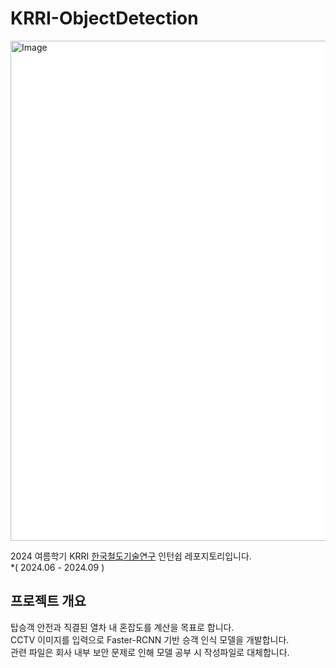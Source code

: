 # KRRI-ObjectDetection

<img width="800" alt="Image" src="https://github.com/user-attachments/assets/0750d8e3-bd9c-4767-b2a3-72b00efc5ab3" style="background-color:#ffffff" />     
  
2024 여름학기 KRRI [한국철도기술연구](https://www.krri.re.kr/web/main/index.do) 인턴쉽 레포지토리입니다.  
*( 2024.06 - 2024.09 )  

## 프로젝트 개요
  탑승객 안전과 직결된 열차 내 혼잡도를 계산을 목표로 합니다.  
  CCTV 이미지를 입력으로 Faster-RCNN 기반 승객 인식 모델을 개발합니다.  
  관련 파일은 회사 내부 보안 문제로 인해 모델 공부 시 작성파일로 대체합니다.     

